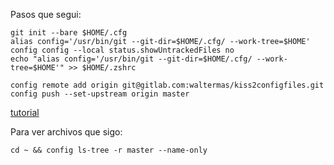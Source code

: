 Pasos que segui:  
```shell
git init --bare $HOME/.cfg
alias config='/usr/bin/git --git-dir=$HOME/.cfg/ --work-tree=$HOME'
config config --local status.showUntrackedFiles no
echo "alias config='/usr/bin/git --git-dir=$HOME/.cfg/ --work-tree=$HOME'" >> $HOME/.zshrc

config remote add origin git@gitlab.com:waltermas/kiss2configfiles.git
config push --set-upstream origin master

```

[tutorial](https://www.atlassian.com/git/tutorials/dotfiles)

Para ver archivos que sigo:
```shell
cd ~ && config ls-tree -r master --name-only
```

